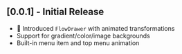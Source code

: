 ## [0.0.1] - Initial Release

- 🎉 Introduced `FlowDrawer` with animated transformations
- Support for gradient/color/image backgrounds
- Built-in menu item and top menu animation
